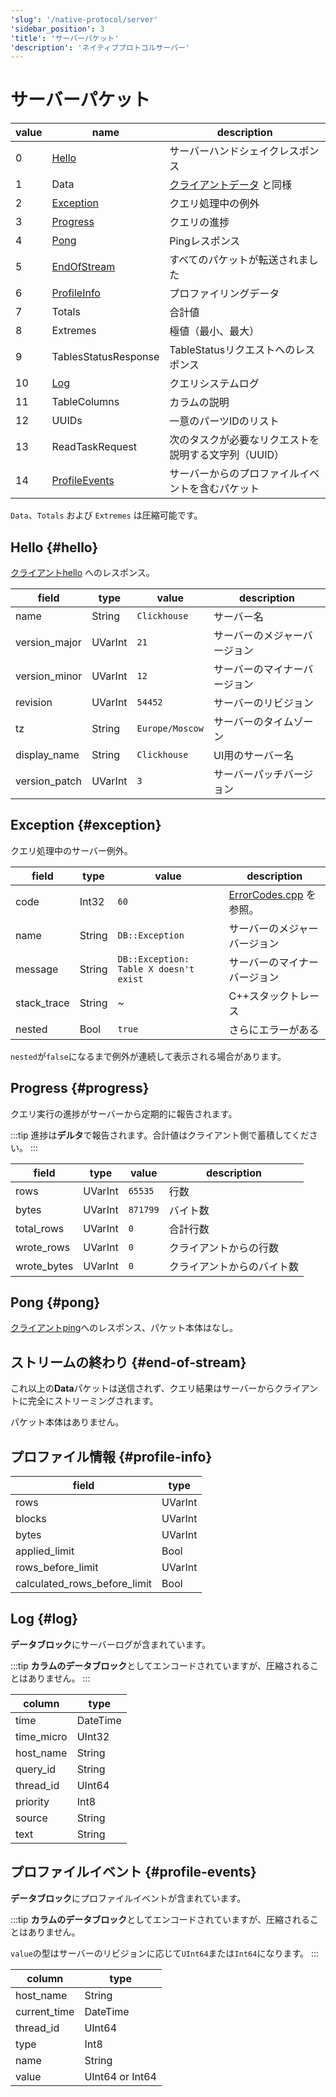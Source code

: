 ```yaml
---
'slug': '/native-protocol/server'
'sidebar_position': 3
'title': 'サーバーパケット'
'description': 'ネイティブプロトコルサーバー'
---
```





# サーバーパケット

| value | name                             | description                                                     |
|-------|----------------------------------|-----------------------------------------------------------------|
| 0     | [Hello](#hello)                  | サーバーハンドシェイクレスポンス                                           |
| 1     | Data                             | [クライアントデータ](./client.md#data) と同様                                  |
| 2     | [Exception](#exception)          | クエリ処理中の例外                                                 |
| 3     | [Progress](#progress)            | クエリの進捗                                                     |
| 4     | [Pong](#pong)                    | Pingレスポンス                                                  |
| 5     | [EndOfStream](#end-of-stream)    | すべてのパケットが転送されました                                     |
| 6     | [ProfileInfo](#profile-info)     | プロファイリングデータ                                               |
| 7     | Totals                           | 合計値                                                         |
| 8     | Extremes                         | 極値（最小、最大）                                               |
| 9     | TablesStatusResponse             | TableStatusリクエストへのレスポンス                             |
| 10    | [Log](#log)                      | クエリシステムログ                                              |
| 11    | TableColumns                     | カラムの説明                                                   |
| 12    | UUIDs                            | 一意のパーツIDのリスト                                           |
| 13    | ReadTaskRequest                  | 次のタスクが必要なリクエストを説明する文字列（UUID）                    |
| 14    | [ProfileEvents](#profile-events) | サーバーからのプロファイルイベントを含むパケット                       |

`Data`、`Totals` および `Extremes` は圧縮可能です。

## Hello {#hello}

[クライアントhello](./client.md#hello) へのレスポンス。

| field         | type    | value           | description          |
|---------------|---------|-----------------|----------------------|
| name          | String  | `Clickhouse`    | サーバー名          |
| version_major | UVarInt | `21`            | サーバーのメジャーバージョン |
| version_minor | UVarInt | `12`            | サーバーのマイナーバージョン |
| revision      | UVarInt | `54452`         | サーバーのリビジョン      |
| tz            | String  | `Europe/Moscow` | サーバーのタイムゾーン     |
| display_name  | String  | `Clickhouse`    | UI用のサーバー名        |
| version_patch | UVarInt | `3`             | サーバーパッチバージョン  |


## Exception {#exception}

クエリ処理中のサーバー例外。

| field       | type   | value                                  | description                  |
|-------------|--------|----------------------------------------|------------------------------|
| code        | Int32  | `60`                                   | [ErrorCodes.cpp][codes] を参照。 |
| name        | String | `DB::Exception`                        | サーバーのメジャーバージョン      |
| message     | String | `DB::Exception: Table X doesn't exist` | サーバーのマイナーバージョン      |
| stack_trace | String | ~                                      | C++スタックトレース               |
| nested      | Bool   | `true`                                 | さらにエラーがある               |

`nested`が`false`になるまで例外が連続して表示される場合があります。

[codes]: https://clickhouse.com/codebrowser/ClickHouse/src/Common/ErrorCodes.cpp.html "エラーコードのリスト"

## Progress {#progress}

クエリ実行の進捗がサーバーから定期的に報告されます。

:::tip
進捗は**デルタ**で報告されます。合計値はクライアント側で蓄積してください。
:::

| field       | type    | value    | description       |
|-------------|---------|----------|-------------------|
| rows        | UVarInt | `65535`  | 行数               |
| bytes       | UVarInt | `871799` | バイト数            |
| total_rows  | UVarInt | `0`      | 合計行数            |
| wrote_rows  | UVarInt | `0`      | クライアントからの行数  |
| wrote_bytes | UVarInt | `0`      | クライアントからのバイト数 |

## Pong {#pong}

[クライアントping](./client.md#ping)へのレスポンス、パケット本体はなし。

## ストリームの終わり {#end-of-stream}

これ以上の**Data**パケットは送信されず、クエリ結果はサーバーからクライアントに完全にストリーミングされます。

パケット本体はありません。

## プロファイル情報 {#profile-info}

| field                        | type    |
|------------------------------|---------|
| rows                         | UVarInt |
| blocks                       | UVarInt |
| bytes                        | UVarInt |
| applied_limit                | Bool    |
| rows_before_limit            | UVarInt |
| calculated_rows_before_limit | Bool    |

## Log {#log}

**データブロック**にサーバーログが含まれています。

:::tip
**カラムのデータブロック**としてエンコードされていますが、圧縮されることはありません。
:::

| column     | type     |
|------------|----------|
| time       | DateTime |
| time_micro | UInt32   |
| host_name  | String   |
| query_id   | String   |
| thread_id  | UInt64   |
| priority   | Int8     |
| source     | String   |
| text       | String   |

## プロファイルイベント {#profile-events}

**データブロック**にプロファイルイベントが含まれています。

:::tip
**カラムのデータブロック**としてエンコードされていますが、圧縮されることはありません。

`value`の型はサーバーのリビジョンに応じて`UInt64`または`Int64`になります。
:::


| column       | type            |
|--------------|-----------------|
| host_name    | String          |
| current_time | DateTime        |
| thread_id    | UInt64          |
| type         | Int8            |
| name         | String          |
| value        | UInt64 or Int64 |
